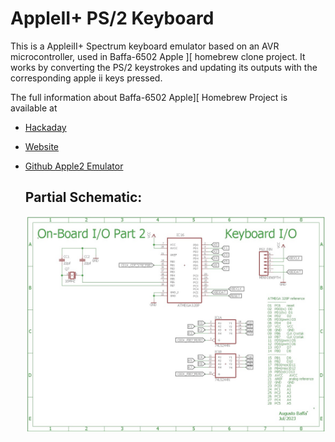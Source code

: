 # AppleII+ PS/2 Keyboard

This is a AppleiII+ Spectrum keyboard emulator based on an AVR microcontroller, used in Baffa-6502 Apple ][ homebrew clone project.
It works by converting the PS/2 keystrokes and updating its outputs with the corresponding apple ii keys pressed.

The full information about Baffa-6502 Apple][ Homebrew Project is available at

* [Hackaday](https://hackaday.io/project/193291-apple-homebrew-clone-for-baffa-2-project)
* [Website](https://apple2.baffa.tec.br) 
* [Github Apple2 Emulator](https://github.com/abaffa/appleII_emulator)

  ## Partial Schematic:

  ![schemaic](schematic.jpg?raw=true "Schematic")
